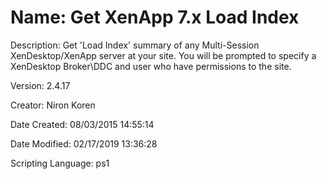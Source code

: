 ﻿# Name: Get XenApp 7.x Load Index

Description: Get 'Load Index' summary of any Multi-Session XenDesktop/XenApp server at your site.
You will be prompted to specify a XenDesktop Broker\DDC and user who have
permissions to the site.

Version: 2.4.17

Creator: Niron Koren

Date Created: 08/03/2015 14:55:14

Date Modified: 02/17/2019 13:36:28

Scripting Language: ps1

